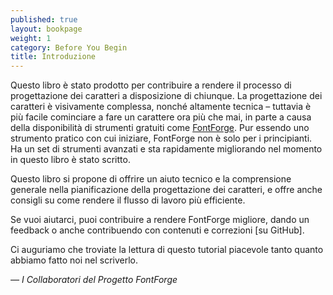 ```yaml
---
published: true
layout: bookpage
weight: 1
category: Before You Begin
title: Introduzione
---
```


Questo libro è stato prodotto per contribuire a rendere il processo di progettazione dei caratteri a
disposizione di chiunque. La progettazione dei caratteri è visivamente complessa, nonché altamente
tecnica  &ndash; tuttavia è più facile cominciare a fare un carattere ora più che mai, in parte a
causa della disponibilità di strumenti gratuiti come [FontForge]. Pur essendo uno
strumento pratico con cui iniziare, FontForge non è solo per i principianti. Ha un set di strumenti
avanzati e sta rapidamente migliorando nel momento in questo libro è stato scritto.

Questo libro si propone di offrire un aiuto tecnico e la comprensione generale nella pianificazione
della progettazione dei caratteri, e offre anche consigli su come rendere il flusso di lavoro più efficiente.

Se vuoi aiutarci, puoi contribuire a rendere FontForge migliore, dando un feedback o anche contribuendo
con contenuti e correzioni [su GitHub].

Ci auguriamo che troviate la lettura di questo tutorial piacevole tanto quanto abbiamo fatto noi nel scriverlo.

*&mdash; I Collaboratori del Progetto FontForge*

[FontForge]: http://fontforge.github.io/
[on GitHub]: https://github.com/fontforge/designwithfontforge.com/
[issue tracker]: https://github.com/fontforge/fontforge/issues
[bug]: When_Things_Go_Wrong_With_Fontforge_Itself.html
